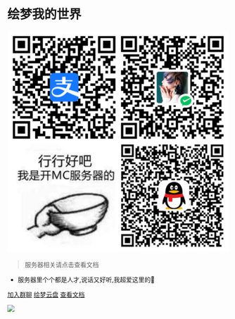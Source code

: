 # 绘梦我的世界

![](imgs/恰饭.jpg ':size=60%')

> 服务器相关请点击查看文档

- 服务器里个个都是人才,说话又好听,我超爱这里的🌹

[加入群聊](group)
[绘梦云盘](https://pan.hmmc.top)
[查看文档](README.md)

![](./imgs/background.jpg)